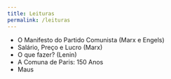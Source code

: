 ```yaml
---
title: Leituras
permalink: /leituras
---
```

- O Manifesto do Partido Comunista (Marx e Engels)
- Salário, Preço e Lucro (Marx)
- O que fazer? (Lenin)
- A Comuna de Paris: 150 Anos
- Maus